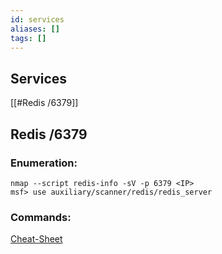 ```yaml
---
id: services
aliases: []
tags: []
---
```

## Services
  [[#Redis /6379]]
  
  
## Redis /6379
  ### Enumeration:
    nmap --script redis-info -sV -p 6379 <IP>
    msf> use auxiliary/scanner/redis/redis_server 

  ### Commands:
  [Cheat-Sheet](https://lzone.de/#/LZone%20Cheat%20Sheets/DevOps%20Services/Redis)

 



    

